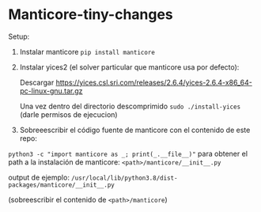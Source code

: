 # Manticore-tiny-changes

Setup:
1. Instalar manticore
```pip install manticore```
2. Instalar yices2 (el solver particular que manticore usa por defecto):

   Descargar https://yices.csl.sri.com/releases/2.6.4/yices-2.6.4-x86_64-pc-linux-gnu.tar.gz

   Una vez dentro del directorio descomprimido ```sudo ./install-yices``` (darle permisos de ejecucion)
3. Sobreeescribir el código fuente de manticore con el contenido de este repo:

  ```python3 -c "import manticore as _; print(_.__file__)"``` para obtener el path a la instalación de manticore: ```<path>/manticore/__init__.py```
  
  output de ejemplo: ```/usr/local/lib/python3.8/dist-packages/manticore/__init__.py ```
  
  (sobreescribir el contenido de ```<path>/manticore```)
